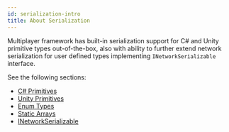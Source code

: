```yaml
---
id: serialization-intro
title: About Serialization 
---
```


Multiplayer framework has built-in serialization support for C# and Unity primitive types out-of-the-box, also with ability to further extend network serialization for user defined types implementing `INetworkSerializable` interface.

See the following sections:

* [C# Primitives](cprimatives.md)
* [Unity Primitives](unity-primatives.md)
* [Enum Types](enum-types.md)
* [Static Arrays](serializationstatic-arrays.md)
* [INetworkSerializable](inetworkserializable.md)